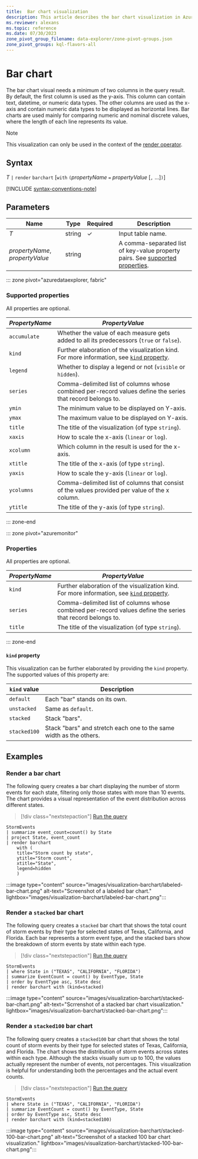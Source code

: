 ```yaml
---
title:  Bar chart visualization
description: This article describes the bar chart visualization in Azure Data Explorer.
ms.reviewer: alexans
ms.topic: reference
ms.date: 07/30/2023
zone_pivot_group_filename: data-explorer/zone-pivot-groups.json
zone_pivot_groups: kql-flavors-all
---
```

# Bar chart

The bar chart visual needs a minimum of two columns in the query result. By default, the first column is used as the y-axis. This column can contain text, datetime, or numeric data types. The other columns are used as the x-axis and contain numeric data types to be displayed as horizontal lines. Bar charts are used mainly for comparing numeric and nominal discrete values, where the length of each line represents its value.

> [!NOTE]
> This visualization can only be used in the context of the [render operator](renderoperator.md).

## Syntax

*T* `|` `render` `barchart` [`with` `(`*propertyName* `=` *propertyValue* [`,` ...]`)`]

[!INCLUDE [syntax-conventions-note](../../includes/syntax-conventions-note.md)]

## Parameters

| Name | Type | Required | Description |
| -- | -- | -- | -- |
| *T* | string | &check; | Input table name.|
| *propertyName*, *propertyValue* | string | | A comma-separated list of key-value property pairs. See [supported properties](#supported-properties).|

::: zone pivot="azuredataexplorer, fabric"

### Supported properties

All properties are optional.

|*PropertyName*|*PropertyValue*                                                                   |
|--------------|----------------------------------------------------------------------------------|
|`accumulate`  |Whether the value of each measure gets added to all its predecessors (`true` or `false`).|
|`kind`        |Further elaboration of the visualization kind.  For more information, see [`kind` property](#kind-property).                         |
|`legend`      |Whether to display a legend or not (`visible` or `hidden`).                       |
|`series`      |Comma-delimited list of columns whose combined per-record values define the series that record belongs to.|
|`ymin`        |The minimum value to be displayed on Y-axis.                                      |
|`ymax`        |The maximum value to be displayed on Y-axis.                                      |
|`title`       |The title of the visualization (of type `string`).                                |
|`xaxis`       |How to scale the x-axis (`linear` or `log`).                                      |
|`xcolumn`     |Which column in the result is used for the x-axis.                                |
|`xtitle`      |The title of the x-axis (of type `string`).                                       |
|`yaxis`       |How to scale the y-axis (`linear` or `log`).                                      |
|`ycolumns`    |Comma-delimited list of columns that consist of the values provided per value of the x column.|
|`ytitle`      |The title of the y-axis (of type `string`).                                       |

::: zone-end

::: zone pivot="azuremonitor"

### Properties 

All properties are optional.

|*PropertyName*|*PropertyValue*                                                                   |
|--------------|----------------------------------------------------------------------------------|
|`kind`        |Further elaboration of the visualization kind. For more information, see [`kind` property](#kind-property).                        |
|`series`      |Comma-delimited list of columns whose combined per-record values define the series that record belongs to.|
|`title`       |The title of the visualization (of type `string`).                                |

::: zone-end

#### `kind` property

This visualization can be further elaborated by providing the `kind` property.
The supported values of this property are:

| `kind` value | Description                                                        |
|--------------|--------------------------------------------------------------------|
| `default`    | Each "bar" stands on its own.                                      |
| `unstacked`  | Same as `default`.                                                 |
| `stacked`    | Stack "bars".                                                      |
| `stacked100` | Stack "bars" and stretch each one to the same width as the others. |

## Examples

### Render a bar chart

The following query creates a bar chart displaying the number of storm events for each state, filtering only those states with more than 10 events. The chart provides a visual representation of the event distribution across different states.

> [!div class="nextstepaction"]
> <a href="https://dataexplorer.azure.com/clusters/help/databases/Samples?query=H4sIAAAAAAAAA2WNwQ3CMAxF753C6qmVukKOTJABUJpYJKhJkOMCrRiexCBAwgfL/v/5W3OmeLhi4tI9oKwxGgo7AjbpaPOaWEkfRpg30GwYK3ihfEbLr336patJmBwSzIasN8Qd1LoF9jDIyIEXVL1un0FuWnJpSf0kxPaPvJ37x/nSC57qQ+WDc5hEGZ+m61uP1gAAAA==" target="_blank">Run the query</a>

```kusto
StormEvents
| summarize event_count=count() by State
| project State, event_count
| render barchart
    with (
    title="Storm count by state",
    ytitle="Storm count",
    xtitle="State",
    legend=hidden
    )
```

:::image type="content" source="images/visualization-barchart/labeled-bar-chart.png" alt-text="Screenshot of a labeled bar chart." lightbox="images/visualization-barchart/labeled-bar-chart.png":::

### Render a `stacked` bar chart

The following query creates a `stacked` bar chart that shows the total count of storm events by their type for selected states of Texas, California, and Florida. Each bar represents a storm event type, and the stacked bars show the breakdown of storm events by state within each type.

> [!div class="nextstepaction"]
> <a href="https://dataexplorer.azure.com/clusters/help/databases/Samples?query=H4sIAAAAAAAAA1WMwQqDMBBE7/2KJScFf8FDsAqCVFAPvabJQoIYy2atWPrxjdpLT8PMm5meZ5rKF3oOlw+sFgmhZ8UIzkMihvIue5GBKGRTV213q+Xuqqbt6qsUadyEZZoUuTfCcVPMi2fIQe+apPDYznzYnpid13E0k0H6Y6CC/nEwGHQsEfqjpUhbRQyrYwvJ6LzJAys9okm/XvmC/L8AAAA=" target="_blank">Run the query</a>

```kusto
StormEvents
| where State in ("TEXAS", "CALIFORNIA", "FLORIDA")
| summarize EventCount = count() by EventType, State
| order by EventType asc, State desc
| render barchart with (kind=stacked)
```

:::image type="content" source="images/visualization-barchart/stacked-bar-chart.png" alt-text="Scrrenshot of a stacked bar chart visualization." lightbox="images/visualization-barchart/stacked-bar-chart.png":::

### Render a `stacked100` bar chart

The following query creates a `stacked100` bar chart that shows the total count of storm events by their type for selected states of Texas, California, and Florida. The chart shows the distribution of storm events across states within each type. Although the stacks visually sum up to 100, the values actually represent the number of events, not percentages. This visualization is helpful for understanding both the percentages and the actual event counts.

> [!div class="nextstepaction"]
> <a href="https://dataexplorer.azure.com/clusters/help/databases/Samples?query=H4sIAAAAAAAAA1WMvQqDQBCE+zzFcpWChXkAi8MoCBJBLdJe7hY8xFP21oghDx9/0qQaZr6ZaXikIXuhY3/5wNIhITSsGME6CESbPWQjIhCpLIu8qu+F3F1eVnVxkyLcNn4eBkX2jXDcpOPsGBLQuwYhPNczb9cJo/N6G41kkP4YKK9/HAx6vZUI3dFSpDtFDIvlDoLeOpN4VrpHc43j8AvTVplzwgAAAA==" target="_blank">Run the query</a>

```kusto
StormEvents
| where State in ("TEXAS", "CALIFORNIA", "FLORIDA")
| summarize EventCount = count() by EventType, State
| order by EventType asc, State desc
| render barchart with (kind=stacked100)
```

:::image type="content" source="images/visualization-barchart/stacked-100-bar-chart.png" alt-text="Screenshot of a stacked 100 bar chart visualization." lightbox="images/visualization-barchart/stacked-100-bar-chart.png":::
